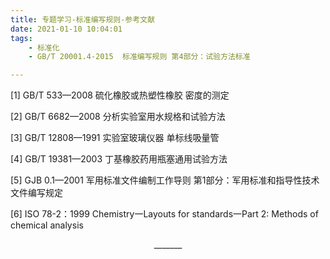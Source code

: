```yaml
---
title: 专题学习-标准编写规则-参考文献
date: 2021-01-10 10:04:01
tags: 
	- 标准化
	- GB/T 20001.4-2015  标准编写规则 第4部分：试验方法标准

---
```




[1]	GB/T 533—2008 硫化橡胶或热塑性橡胶 密度的测定

[2]	GB/T 6682—2008 分析实验室用水规格和试验方法

[3]	GB/T 12808—1991 实验室玻璃仪器 单标线吸量管

[4]	GB/T 19381—2003 丁基橡胶药用瓶塞通用试验方法

[5]	GJB 0.1—2001 军用标准文件编制工作导则 第1部分：军用标准和指导性技术文件编写规定

[6]	ISO 78-2：1999 Chemistry一Layouts for standards一Part 2: Methods of chemical analysis 

<center>_______</center>
